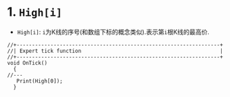 # 1. `High[i]`

- `High[i]`: `i`为K线的序号(和数组下标的概念类似).表示第`i`根K线的最高价.

```mq4
//+------------------------------------------------------------------+
//| Expert tick function                                             |
//+------------------------------------------------------------------+
void OnTick()
  {
//---
   Print(High[0]);
  }
```
